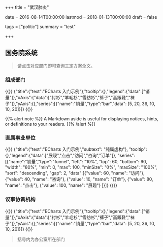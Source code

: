 +++
title = "武汉肺炎"

date = 2016-08-14T00:00:00
lastmod = 2018-01-13T00:00:00
draft = false

tags = ["politic"]
summary = "test"

+++



## 国务院系统

> 请点击对应部门即可查询三定方案全文。

### 组成部门

{{<echarts height="500">}}
	{"title":{"text":"ECharts 入门示例"},"tooltip":{},"legend":{"data":["销量"]},"xAxis":{"data":["衬衫","羊毛衫","雪纺衫","裤子","高跟鞋","袜子"]},"yAxis":{},"series":[{"name":"销量","type":"bar","data": [5, 20, 36, 10, 10, 20]}]}
{{</echarts>}}

{{% alert note %}}
A Markdown aside is useful for displaying notices, hints, or definitions to your readers.
{{% /alert %}}

### 直属事业单位	
{{<echarts height="400">}}
{"title":{"text":"ECharts 入门示例","subtext": "纯属虚构"},
"tooltip":{},"legend":{"data":["展现","点击","访问","咨询","订单"]},
"series":[{"name":"销量","type":"funnel",
			"left": "10%",
            "top": 60,
            "bottom": 60,
            "width": "80%",
            "min": 0,
            "max": 100,
            "minSize": "0%",
            "maxSize": "100%",
            "sort": "descending",
            "gap": 2,
            "data":[{"value": 60, "name": "访问"},
                {"value": 40, "name": "咨询"},
                {"value": 10, "name": "订单"},
                {"value": 80, "name": "点击"},
                {"value": 100, "name": "展现"}
                ]}]}
{{</echarts>}}

### 议事协调机构

<!-- {{<echarts height="500">}}
	"hours" = ['12a', '1a', '2a', '3a', '4a', '5a', '6a',
        '7a', '8a', '9a','10a','11a',
        '12p', '1p', '2p', '3p', '4p', '5p',
        '6p', '7p', '8p', '9p', '10p', '11p']

"days" = ['Saturday', 'Friday', 'Thursday',
        'Wednesday', 'Tuesday', 'Monday', 'Sunday']

	{"title":{"text":"ECharts 入门示例"},
	"tooltip":{"position": "top"},
	"animation": "false",
	"grid":{"height":0.5,"top":0.1},
	"xAxis":{"type":"category",
			 "data":"hours",
			 "splitArea":{"show":"true"}},
	"yAxis":{"type":"category",
			 "data":"days",
			 "splitArea":{"show":"true"}},
	"visualMap": {
        "min": 0,
        "max": 10,
        "calculable": "true",
        "orient": "horizontal",
        "left": "center",
        "bottom": 0.15
    },
	"series":[{"name":"Punch Card",
	"type":"heatmap",
	"data": "data",
	"label":{"show":"true"},
	"emphasis":{"itemStyle":{"shadowBlur":10,"shadowColor":"rgba(0, 0, 0, 0.5)"}}}]}
{{</echarts>}} -->

{{<echarts height="500">}}
	{"title":{"text":"ECharts 入门示例"},"tooltip":{},"legend":{"data":["销量"]},"xAxis":{"data":["衬衫","羊毛衫","雪纺衫","裤子","高跟鞋","袜子"]},"yAxis":{},"series":[{"name":"销量","type":"bar","data": [5, 20, 36, 10, 10, 20]}]}
{{</echarts>}}



>括号内为办公室所在部门
	
